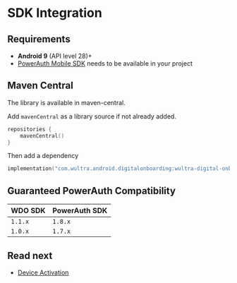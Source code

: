 # SDK Integration

## Requirements

- __Android 9__ (API level 28)+
- [PowerAuth Mobile SDK](https://github.com/wultra/powerauth-mobile-sdk) needs to be available in your project

## Maven Central

The library is available in maven-central.

Add `mavenCentral` as a library source if not already added.

```kotlin
repositories {
    mavenCentral()
}
```

Then add a dependency

```kotlin
implementation("com.wultra.android.digitalonboarding:wultra-digital-onboarding:1.1.1")
```

## Guaranteed PowerAuth Compatibility

| WDO SDK | PowerAuth SDK |  
|---|---|
| `1.1.x` | `1.8.x` |
| `1.0.x` | `1.7.x` |

## Read next

- [Device Activation](Device-Activation.md)